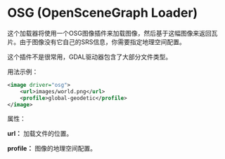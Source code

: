 # OSG (OpenSceneGraph Loader)
这个加载器将使用一个OSG图像插件来加载图像，然后基于这幅图像来返回瓦片。由于图像没有它自己的SRS信息，你需要指定地理空间配置。

这个插件不是很常用，GDAL驱动器包含了大部分文件类型。

用法示例：
```XML
<image driver="osg">
    <url>images/world.png</url>
    <profile>global-geodetic</profile>
</image>
```
属性：

**url：** 加载文件的位置。

**profile：** 图像的地理空间配置。
